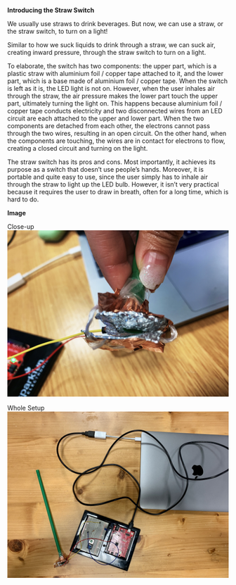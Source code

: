 **Introducing the Straw Switch**


We usually use straws to drink beverages. But now, we can use a straw, or the straw switch, to turn on a light!

Similar to how we suck liquids to drink through a straw, we can suck air, creating inward pressure, through the straw switch to turn on a light.

To elaborate, the switch has two components: the upper part, which is a plastic straw with aluminium foil / copper tape attached to it, and the lower part, which is a base made of aluminium foil / copper tape. When the switch is left as it is, the LED light is not on. However, when the user inhales air through the straw, the air pressure makes the lower part touch the upper part, ultimately turning the light on. This happens because aluminium foil / copper tape conducts electricity and two disconnected wires from an LED circuit are each attached to the upper and lower part. When the two components are detached from each other, the electrons cannot pass through the two wires, resulting in an open circuit. On the other hand, when the components are touching, the wires are in contact for electrons to flow, creating a closed circuit and turning on the light. 

The straw switch has its pros and cons. Most importantly, it achieves its purpose as a switch that doesn’t use people’s hands. Moreover, it is portable and quite easy to use, since the user simply has to inhale air through the straw to light up the LED bulb. However, it isn’t very practical because it requires the user to draw in breath, often for a long time, which is hard to do.  

**Image**

Close-up
![](Close_up.jpg)

Whole Setup
![](Whole_setup.jpg)

